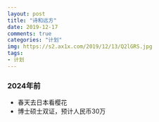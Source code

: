 ```yaml
---
layout: post
title: "诗和远方"
date: 2019-12-17
comments: true
categories: "计划"
img: https://s2.ax1x.com/2019/12/13/Q2lGRS.jpg
tags:
- 计划
---
```







### 2024年前
* 春天去日本看樱花
* 博士硕士双证，预计人民币30万

